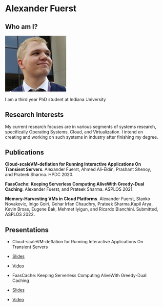 # Alexander Fuerst

## Who am I?

<img src="assets/img.jpg" alt="drawing" width="200"/>

I am a third year PhD student at Indiana University

## Research Interests

My current research focuses are in various segments of systems research, specifically  Operating Systems, Cloud, and Virtualization. I intend on creating and working on such systems in industry after finishing my degree.

## Publications

**Cloud-scaleVM-deflation for Running Interactive Applications On Transient Servers**.
Alexander  Fuerst,  Ahmed  Ali-Eldin,  Prashant  Shenoy,  and  Prateek  Sharma. HPDC 2020.

**FaasCache: Keeping Serverless Computing AliveWith Greedy-Dual Caching**.
Alexander Fuerst, and Prateek Sharma. ASPLOS 2021.

**Memory-Harvesting VMs in Cloud Platforms**.
Alexander Fuerst, Stanko Novakovic, Inigo Goiri, Gohar Irfan Chaudhry, Prateek Sharma,Kapil Arya, Kevin Broas, Eugene Bak, Mehmet Iyigun, and Ricardo Bianchini. Submitted, ASPLOS 2022.

## Presentations


* Cloud-scaleVM-deflation for Running Interactive Applications On Transient Servers
* [Slides](./assets/HPDC-2020-pres.pptx)
* [Video](https://www.youtube.com/watch?v=gFzaHkM_1Tg)

* FaasCache: Keeping Serverless Computing AliveWith Greedy-Dual Caching
* [Slides](./assets/ASPLOS-2021-pres.pptx)
* [Video](https://indiana-my.sharepoint.com/:v:/g/personal/alfuerst_iu_edu/EaZ_NJFeSDFMnesdbvFiTOkBICf2z5U577qdvm9o-qYExQ?e=t4ArmQ)
